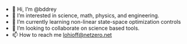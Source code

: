 - 👋 Hi, I’m @bddrey
- 👀 I’m interested in science, math, physics, and engineering.
- 🌱 I’m currently learning non-linear state-space optimization controls
- 💞️ I’m looking to collaborate on science based tools.
- 📫 How to reach me lohioff@netzero.net

<!---
bddrey/bddrey is a ✨ special ✨ repository because its `README.md` (this file) appears on your GitHub profile.
You can click the Preview link to take a look at your changes.
--->
